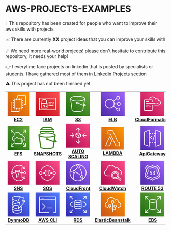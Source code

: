 # AWS-PROJECTS-EXAMPLES
:information_source: &nbsp;This repository has been created for people who want to improve their aws skills with projects

📈 There are currently **XX** project ideas that you can improve your skills with

☄ We need more real-world projects! please don't hesitate to contribute this repository, it needs your help!

👉 I everytime face projects on linkedin that is posted by specialists or students. I have gathered most of them in <a href="projects/linkedin">Linkedin Projects</a>
section

⚠️ This project has not been finished yet
<!-- ALL-TOPICS-LIST:START -->
<!-- prettier-ignore-start -->
<!-- markdownlint-disable -->
<center>
<table>
  <tr>
    <td align="center"><a href="projects/ec2"><img src="images/ec2.svg" width="75px;" height="75px;" alt="ec2" /><br /><b>EC2</b></a></td>
    <td align="center"><a href="projects/iam"><img src="images/iam.svg" width="75px;" height="75px;" alt="iam"/><br /><b>IAM</b></a></td>
    <td align="center"><a href="projects/s3"><img src="images/s3.svg" width="75px;" height="75px;" alt="s3"/><br /><b>S3</b></a></td>
    <td align="center"><a href="projects/elb"><img src="images/elb.svg" width="75px;" height="75px;" alt="elb"/><br /><b>ELB</b></a></td>
    <td align="center"><a href="projects/cf"><img src="images/clf.svg" width="75px;" height="75px;" alt="cf"/><br /><b>CloudFormation</b></a></td>
   

  </tr>

  <tr>
    <td align="center"><a href=""projects/efs"><img src="images/efs.svg" width="75px;" height="75px;" alt="Cloud"/><br /><b>EFS</b></a></td>
    <td align="center"><a href=""projects/snapshot"><img src="images/snapshot.svg" width="100px;" height="75px;" alt="aws"/><br /><b>SNAPSHOTS</b></a></td>
    <td align="center"><a href=""projects/as"><img src="images/as.svg" width="75px;" height="75px;" alt="azure"/><br /><b>AUTO SCALING</b></a></td>
    <td align="center"><a href=""projects/lambda"><img src="images/lambda.svg" width="70px;" height="70px;" alt="Google Cloud Platform"/><br /><b>LAMBDA</b></a></td>
    <td align="center"><a href=""projects/apigateway"><img src="images/apigateway.svg" width="75px;" height="75px;" alt="openstack"/><br /><b>ApiGateway</b></a></td>
  </tr>
  <tr>
    <td align="center"><a href=""projects/sns"><img src="images/sns.svg" width="75px;" height="75px;" alt="Operating System"/><br /><b>SNS</b></a></td>
    <td align="center"><a href=""projects/sqs"><img src="images/sqs.svg" width="75px;" height="75px;" alt="Monitoring"/><br /><b>SQS</b></a></td>
    <td align="center"><a href=""projects/cloudfront"><img src="images/cloudfront.svg" width="75px;" height="75px;" alt="Elastic"/><br /><b>CloudFront</b></a></td>
    <td align="center"><a href=""projects/cwatch"><img src="images/cwatch.svg" width="75px;" height="75px;" alt="Virtualization"/><br /><b>CloudWatch</b></a></td>
    <td align="center"><a href=""projects/r53"><img src="images/r53.svg" width="75px;" height="75px;" alt="DNS"/><br /><b>ROUTE 53</b></a></td>
  </tr>
  <tr>
    <td align="center"><a href=""projects/ddb"><img src="images/ddb.svg" width="75px;" height="75px;" alt="Testing"/><br /><b>DynmoDB</b></a></td>
    <td align="center"><a href=""projects/cli"><img src="images/cli.svg" width="75px;" height="75px;" alt="Databases"/><br /><b>AWS CLI</b></a></td>
    <td align="center"><a href=""projects/rds"><img src="images/rds.svg" width="75px;" height="75px;" alt="RegEx"/><br /><b>RDS</b></a></td>
    <td align="center"><a href=""projects/bstalk"><img src="images/bstalk.svg" width="75px;" height="75px;" alt="Design"/><br /><b>ElasticBeanstalk</b></a></td>
    <td align="center"><a href=""projects/ebs"><img src="images/ebs.svg" width="75px;" height="75px;" alt="Hardware"/><br /><b>EBS</b></a></td>
  </tr>

   
</table>
</center>
<!-- markdownlint-enable -->
<!-- prettier-ignore-end -->
<!-- ALL-TOPICS-LIST:END -->
